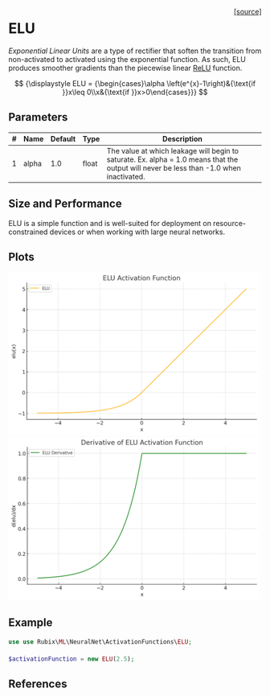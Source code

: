 <span style="float:right;"><a href="https://github.com/RubixML/ML/blob/master/src/NeuralNet/ActivationFunctions/ELU.php">[source]</a></span>

# ELU
*Exponential Linear Units* are a type of rectifier that soften the transition from non-activated to activated using the exponential function. As such, ELU produces smoother gradients than the piecewise linear [ReLU](relu.md) function.

$$
{\displaystyle ELU = {\begin{cases}\alpha \left(e^{x}-1\right)&{\text{if }}x\leq 0\\x&{\text{if }}x>0\end{cases}}}
$$

## Parameters
| # | Name | Default | Type | Description |
|---|---|---|---|---|
| 1 | alpha | 1.0 | float | The value at which leakage will begin to saturate. Ex. alpha = 1.0 means that the output will never be less than -1.0 when inactivated. |

## Size and Performance
ELU is a simple function and is well-suited for deployment on resource-constrained devices or when working with large neural networks.

## Plots
<img src="../../images/activation-functions/elu.png" alt="ELU Function" width="500" height="auto">

<img src="../../images/activation-functions/elu-derivative.png" alt="ELU Derivative" width="500" height="auto">

## Example
```php
use use Rubix\ML\NeuralNet\ActivationFunctions\ELU;

$activationFunction = new ELU(2.5);
```

## References
[^1]: D. A. Clevert et al. (2016). Fast and Accurate Deep Network Learning by Exponential Linear Units.
